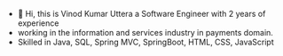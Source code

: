 - 👋 Hi, this is Vinod Kumar Uttera a Software Engineer with 2 years of experience
- working in the information and services industry in payments domain.
- Skilled in Java, SQL, Spring MVC, SpringBoot, HTML, CSS, JavaScript
<!---
Vinod9024/Vinod9024 is a ✨ special ✨ repository because its `README.md` (this file) appears on your GitHub profile.
You can click the Preview link to take a look at your changes.
--->
